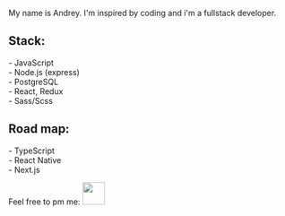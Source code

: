 My name is Andrey. I'm inspired by coding  and i'm a fullstack developer.
<h2>
Stack:
</h2>
- JavaScript <br>
- Node.js (express)<br>
- PostgreSQL<br>
- React, Redux<br>
- Sass/Scss<br>
<h2>
Road map:
</h2>
- TypeScript<br>
- React Native<br>
- Next.js<br>


Feel free to pm me:
<a href="https://t.me/simack" title="Telegram!" rel="nofollow">
  <img src="https://camo.githubusercontent.com/91bdc89e65022b9befe1428acbdac06f03eccfb22c47b5ca34527253ceee1a6b/68747470733a2f2f74656c656772616d2e6f72672f696d672f745f6c6f676f2e7376673f31" width="60px" height="60px" style="width: 40px; height: 40px; max-width: 100%;" data-canonical-src="https://telegram.org/img/t_logo.svg?1"></a>
</a>
